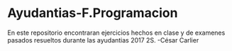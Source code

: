 # Ayudantias-F.Programacion
En este repositorio encontraran ejercicios hechos en clase y de examenes pasados resueltos durante las ayudantias 2017 2S.
-César Carlier
